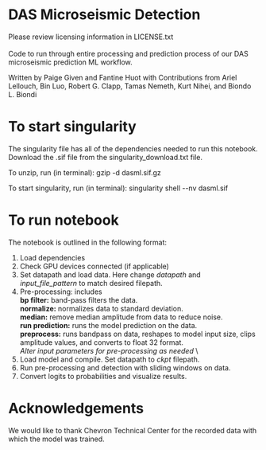 # DAS Microseismic Detection
Please review licensing information in LICENSE.txt  \
\
Code to run through entire processing and prediction process of our DAS microseismic prediction ML workflow.

Written by Paige Given and Fantine Huot with Contributions from Ariel Lellouch, Bin Luo, Robert G. Clapp, Tamas Nemeth, Kurt Nihei, and Biondo L. Biondi

# To start singularity 
The singularity file has all of the dependencies needed to run this notebook. Download the .sif file from the singularity_download.txt file. 

To unzip, run (in terminal): gzip -d dasml.sif.gz

To start singularity, run (in terminal): singularity shell --nv dasml.sif

# To run notebook
The notebook is outlined in the following format:
1) Load dependencies
2) Check GPU devices connected (if applicable)
3) Set datapath and load data. Here change *datapath* and *input_file_pattern* to match desired filepath.
4) Pre-processing: includes \
**bp filter:** band-pass filters the data.\
**normalize:** normalizes data to standard deviation. \
**median:** remove median amplitude from data to reduce noise. \
**run prediction:** runs the model prediction on the data. \
**preprocess:** runs bandpass on data, reshapes to model input size, clips amplitude values, and converts to float 32 format. \
*Alter input parameters for pre-processing as needed* \
5) Load model and compile. Set datapath to *ckpt* filepath.
6) Run pre-processing and detection with sliding windows on data.
7) Convert logits to probabilities and visualize results. 

# Acknowledgements
We would like to thank Chevron Technical Center for the recorded data with which the model was trained.

